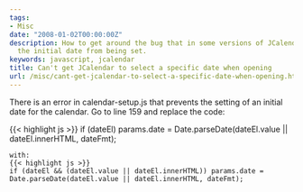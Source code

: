 ```yaml
---
tags:
- Misc
date: "2008-01-02T00:00:00Z"
description: How to get around the bug that in some versions of JCalendar prevents
  the initial date from being set.
keywords: javascript, jcalendar
title: Can't get JCalendar to select a specific date when opening
url: /misc/cant-get-jcalendar-to-select-a-specific-date-when-opening.html
---
```

There is an error in calendar-setup.js that prevents the setting of an
initial date for the calendar. Go to line 159 and replace the code:

{{< highlight js >}}
if (dateEl) params.date = Date.parseDate(dateEl.value || dateEl.innerHTML, dateFmt);
```
with:
{{< highlight js >}}
if (dateEl && (dateEl.value || dateEl.innerHTML)) params.date = Date.parseDate(dateEl.value || dateEl.innerHTML, dateFmt);
```
